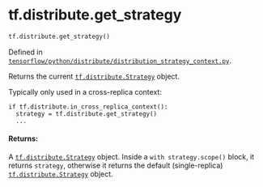<div itemscope itemtype="http://developers.google.com/ReferenceObject">
<meta itemprop="name" content="tf.distribute.get_strategy" />
<meta itemprop="path" content="Stable" />
</div>

# tf.distribute.get_strategy

``` python
tf.distribute.get_strategy()
```



Defined in [`tensorflow/python/distribute/distribution_strategy_context.py`](/code/stable/tensorflow/python/distribute/distribution_strategy_context.py).

Returns the current <a href="../../tf/distribute/Strategy.md"><code>tf.distribute.Strategy</code></a> object.

Typically only used in a cross-replica context:

```
if tf.distribute.in_cross_replica_context():
  strategy = tf.distribute.get_strategy()
  ...
```

#### Returns:

A <a href="../../tf/distribute/Strategy.md"><code>tf.distribute.Strategy</code></a> object. Inside a `with strategy.scope()` block,
it returns `strategy`, otherwise it returns the default (single-replica)
<a href="../../tf/distribute/Strategy.md"><code>tf.distribute.Strategy</code></a> object.